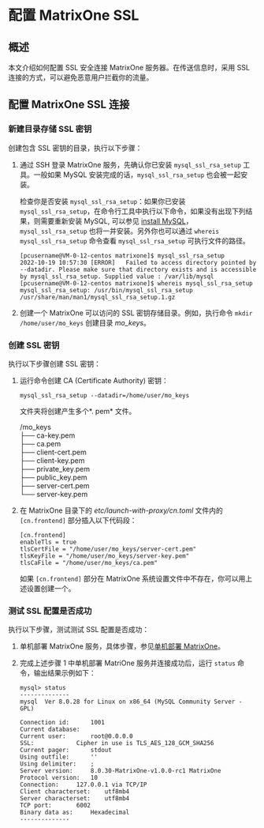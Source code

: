 # 配置 MatrixOne SSL

## 概述

本文介绍如何配置 SSL 安全连接 MatrixOne 服务器。在传送信息时，采用 SSL 连接的方式，可以避免恶意用户拦截你的流量。

## 配置 MatrixOne SSL 连接

### 新建目录存储 SSL 密钥

创建包含 SSL 密钥的目录，执行以下步骤：

1. 通过 SSH 登录 MatrixOne 服务，先确认你已安装 `mysql_ssl_rsa_setup` 工具。一般如果 MySQL 安装完成的话，`mysql_ssl_rsa_setup` 也会被一起安装。

    检查你是否安装 `mysql_ssl_rsa_setup`：如果你已安装 `mysql_ssl_rsa_setup`，在命令行工具中执行以下命令，如果没有出现下列结果，则需要重新安装 MySQL, 可以参见 [install MySQL](https://dev.mysql.com/doc/mysql-getting-started/en/)，`mysql_ssl_rsa_setup` 也将一并安装。另外你也可以通过 `whereis mysql_ssl_rsa_setup` 命令查看 `mysql_ssl_rsa_setup` 可执行文件的路径。

    ```
    [pcusername@VM-0-12-centos matrixone]$ mysql_ssl_rsa_setup
    2022-10-19 10:57:30 [ERROR]   Failed to access directory pointed by --datadir. Please make sure that directory exists and is accessible by mysql_ssl_rsa_setup. Supplied value : /var/lib/mysql
    [pcusername@VM-0-12-centos matrixone]$ whereis mysql_ssl_rsa_setup
    mysql_ssl_rsa_setup: /usr/bin/mysql_ssl_rsa_setup /usr/share/man/man1/mysql_ssl_rsa_setup.1.gz
    ```

2. 创建一个 MatrixOne 可以访问的 SSL 密钥存储目录。例如，执行命令 `mkdir /home/user/mo_keys` 创建目录 *mo_keys*。

### 创建 SSL 密钥

执行以下步骤创建 SSL 密钥：

1. 运行命令创建 CA (Certificate Authority) 密钥：

    ```
    mysql_ssl_rsa_setup --datadir=/home/user/mo_keys
    ```

    文件夹将创建产生多个*. pem* 文件。

    /mo_keys <br>
    ├── ca-key.pem <br>
    ├── ca.pem <br>
    ├── client-cert.pem <br>
    ├── client-key.pem <br>
    ├── private_key.pem <br>
    ├── public_key.pem <br>
    ├── server-cert.pem <br>
    └── server-key.pem<br>

2. 在 MatrixOne 目录下的 *etc/launch-with-proxy/cn.toml* 文件内的 `[cn.frontend]` 部分插入以下代码段：

    ```
    [cn.frontend]
    enableTls = true
    tlsCertFile = "/home/user/mo_keys/server-cert.pem"
    tlsKeyFile = "/home/user/mo_keys/server-key.pem"
    tlsCaFile = "/home/user/mo_keys/ca.pem"
    ```

    如果 `[cn.frontend]` 部分在 MatrixOne 系统设置文件中不存在，你可以用上述设置创建一个。

### 测试 SSL 配置是否成功

执行以下步骤，测试测试 SSL 配置是否成功：

1. 单机部署 MatrixOne 服务，具体步骤，参见[单机部署 MatrixOne](../../Get-Started/install-standalone-matrixone.md)。

2. 完成上述步骤 1 中单机部署 MatriOne 服务并连接成功后，运行 `status` 命令，输出结果示例如下：

    ```
    mysql> status
    --------------
    mysql  Ver 8.0.28 for Linux on x86_64 (MySQL Community Server - GPL)

    Connection id:		1001
    Current database:
    Current user:		root@0.0.0.0
    SSL:			Cipher in use is TLS_AES_128_GCM_SHA256
    Current pager:		stdout
    Using outfile:		''
    Using delimiter:	;
    Server version:		8.0.30-MatrixOne-v1.0.0-rc1 MatrixOne
    Protocol version:	10
    Connection:		127.0.0.1 via TCP/IP
    Client characterset:	utf8mb4
    Server characterset:	utf8mb4
    TCP port:		6002
    Binary data as:		Hexadecimal
    --------------
    ```
